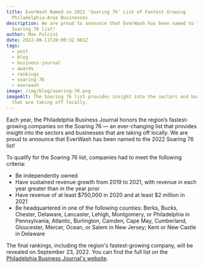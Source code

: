 ```yaml
---
title: EverWash Named on 2022 'Soaring 76' List of Fastest Growing
  Philadelphia-Area Businesses
description: We are proud to announce that EverWash has been named to the 2022
  Soaring 76 list!
author: Max Pulcini
date: 2022-08-11T20:00:32.961Z
tags:
  - post
  - blog
  - business-journal
  - awards
  - rankings
  - soaring-76
  - everwash
image: /img/blog/soaring-76.png
imageAlt: The Soaring 76 list provides insight into the sectors and businesses
  that are taking off locally.
---
```

Each year, the Philadelphia Business Journal honors the region’s fastest-growing companies on the Soaring 76 — an ever-changing list that provides insight into the sectors and businesses that are taking off locally. We are proud to announce that EverWash has been named to the 2022 Soaring 76 list!

To qualify for the Soaring 76 list, companies had to meet the following criteria:

* Be independently owned
* Have sustained revenue growth from 2019 to 2021, with revenue in each year greater than in the year prior
* Have revenue of at least $750,000 in 2020 and at least $2 million in 2021
* Be headquartered in one of the following counties: Berks, Bucks, Chester, Delaware, Lancaster, Lehigh, Montgomery, or Philadelphia in Pennsylvania; Atlantic, Burlington, Camden, Cape May, Cumberland, Gloucester, Mercer, Ocean, or Salem in New Jersey; Kent or New Castle in Delaware

The final rankings, including the region's fastest-growing company, will be revealed on September 23, 2022. You can find the full list on the [Philadelphia Business Journal's website](https://www.bizjournals.com/philadelphia/news/2022/08/13/soaring-76-all-honorees-2022.html?utm_source=st&utm_medium=en&utm_campaign=OT&utm_content=pl&ana=e_pl_OT&j=28722722&senddate=2022-08-14).